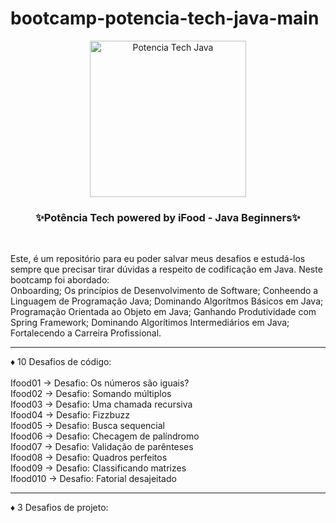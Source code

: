 # bootcamp-potencia-tech-java-main

<div align="center">
<img src="https://i.imgur.com/F2OrkxT.jpg" alt="Potencia Tech Java" width=250 height=250>
<h3>✨Potência Tech powered by iFood - Java Beginners✨</h3></div><br>

Este, é um repositório para eu poder salvar meus desafios e estudá-los sempre que precisar tirar dúvidas a respeito de codificação em Java.
Neste bootcamp foi abordado:<br>
Onboarding;
Os princípios de Desenvolvimento de Software;
Conheendo a Linguagem de Programação Java;
Dominando Algorítmos Básicos em Java;
Programação Orientada ao Objeto em Java;
Ganhando Produtividade com Spring Framework;
Dominando Algorítimos Intermediários em Java;
Fortalecendo a Carreira Profissional.


<hr>

 ♦ 10 Desafios de código:<br><br>
 Ifood01 → Desafio: Os números são iguais?<br>
 Ifood02 → Desafio: Somando múltiplos<br>
 Ifood03 → Desafio: Uma chamada recursiva<br>
 Ifood04 → Desafio: Fizzbuzz<br>
 Ifood05 → Desafio: Busca sequencial<br>
 Ifood06 → Desafio: Checagem de palíndromo<br>
 Ifood07 → Desafio: Validação de parênteses<br>
 Ifood08 → Desafio: Quadros perfeitos<br>
 Ifood09 → Desafio: Classificando matrizes<br>
 Ifood010 → Desafio: Fatorial desajeitado<br>
 
 <hr>

♦ 3 Desafios de projeto:<br><br>
